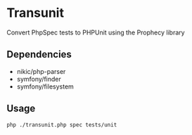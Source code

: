 Transunit
===

Convert PhpSpec tests to PHPUnit using the Prophecy library

Dependencies
---

 - nikic/php-parser
 - symfony/finder
 - symfony/filesystem

Usage
---

```bash
php ./transunit.php spec tests/unit
```
